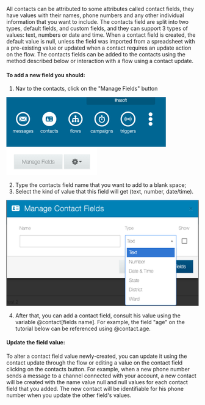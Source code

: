 All contacts can be attributed to some attributes called contact fields, they have values with their names, phone numbers and any other individual information that you want to include. The contacts field are split into two types, default fields, and custom fields, and they can support 3 types of values: text, numbers or date and time. When a contact field is created, the default value is null, unless the field was imported from a spreadsheet with a pre-existing value or updated when a contact requires an update action on the flow. The contacts fields can be added to the contacts using the method described below or interaction with a flow using a contact update. 

#### To add a new field you should:

1. Nav to the contacts, click on the "Manage Fields" button

![](/img/contact/contact.png)
![](/img/contact/manage_fields.png)

2. Type the contacts field name that you want to add to a blank space;
3. Select the kind of value that this field will get (text, number, date/time).

![](/img/contact/manage_fields2.png)

4. After that, you can add a contact field, consult his value using the variable @contact[fields name]. For example, the field "age" on the tutorial below can be referenced using @contact.age.

#### Update the field value:

To alter a contact field value newly-created, you can update it using the contact update through the flow or editing a value on the contact field clicking on the contacts button.
For example, when a new phone number sends a message to a channel connected with your account, a new contact will be created with the name value null and null values for each contact field that you added. The new contact will be identifiable for his phone number when you update the other field's values.
